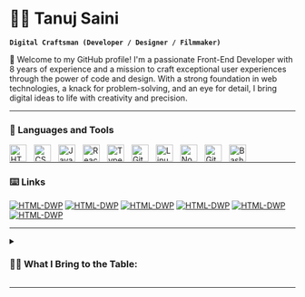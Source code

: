# 🏄‍♂️ Tanuj Saini

**`Digital Craftsman (Developer / Designer / Filmmaker)`**

👋 Welcome to my GitHub profile! I'm a passionate Front-End Developer with 8 years of experience and a mission to craft exceptional user experiences through the power of code and design. With a strong foundation in web technologies, a knack for problem-solving, and an eye for detail, I bring digital ideas to life with creativity and precision.

---

### 🧰 Languages and Tools
<img align="left" alt="HTML" width="30px" style="padding-right:10px;" src="https://cdn.jsdelivr.net/gh/devicons/devicon/icons/html5/html5-plain.svg" />
<img align="left" alt="CSS" width="30px" style="padding-right:10px;" src="https://cdn.jsdelivr.net/gh/devicons/devicon/icons/css3/css3-plain.svg" />
<img align="left" alt="JavaScript" width="30px" style="padding-right:10px;" src="https://cdn.jsdelivr.net/gh/devicons/devicon/icons/javascript/javascript-plain.svg" />
<img align="left" alt="React" width="30px" style="padding-right:10px;" src="https://cdn.jsdelivr.net/gh/devicons/devicon/icons/react/react-original.svg" />
<img align="left" alt="TypeScript" width="30px" style="padding-right:10px;" src="https://cdn.jsdelivr.net/gh/devicons/devicon/icons/typescript/typescript-plain.svg" />
<img align="left" alt="Git" width="30px" style="padding-right:10px;" src="https://cdn.jsdelivr.net/gh/devicons/devicon/icons/git/git-original.svg" />
<img align="left" alt="Linux" width="30px" style="padding-right:10px;" src="https://cdn.jsdelivr.net/gh/devicons/devicon/icons/linux/linux-original.svg" />
<img align="left" alt="NodeJS" width="30px" style="padding-right:10px;" src="https://cdn.jsdelivr.net/gh/devicons/devicon/icons/nodejs/nodejs-original.svg" />
<img align="left" alt="GitHub" width="30px" style="padding-right:10px;" src="https://cdn.jsdelivr.net/gh/devicons/devicon/icons/github/github-original.svg" />
<img align="left" alt="Bash" width="30px" style="padding-right:10px;" src="https://cdn.jsdelivr.net/gh/devicons/devicon/icons/bash/bash-original.svg" />
<br />

---

### ⌨️ Links

[![HTML-DWP](https://tronzed.github.io/public-links/dw.jpg "HTML-DWP")](https://tronzed.github.io/HTML-DWP/)
[![HTML-DWP](https://tronzed.github.io/public-links/g_point.jpg "HTML-DWP")](https://tronzed.github.io/g_point/)
[![HTML-DWP](https://tronzed.github.io/public-links/belle-emporium.jpg "HTML-DWP")](https://tronzed.github.io/belle-emporium/)
[![HTML-DWP](https://tronzed.github.io/public-links/go_site.jpg "HTML-DWP")](https://tronzed.github.io/go_site/)
[![HTML-DWP](https://tronzed.github.io/public-links/zoila.jpg "HTML-DWP")](https://tronzed.github.io/zoila/)
[![HTML-DWP](https://tronzed.github.io/public-links/lifestyle.jpg "HTML-DWP")](https://tronzed.github.io/HTML-DWP/)

---

<details>
 <summary><h3>👨‍💻 What I Bring to the Table:</h3></summary>

- 🚀 **Expertise:** I specialize in HTML5, CSS3, JavaScript, and various front-end frameworks (React, Vue.js, Angular) to build responsive, interactive, and high-performance websites and applications.
- 🌟 **Design Sensibility:** I believe that user interfaces should be both aesthetically pleasing and intuitive. Collaboration with designers to bridge the gap between concept and implementation is my forte.
- ♿ **Accessibility Advocate:** Ensuring that digital experiences are inclusive to everyone is crucial. I'm committed to creating accessible web solutions that cater to diverse user needs.
- ⚡ **Performance Optimization:** I understand the importance of speed and SEO-friendly code. My work is driven by a commitment to delivering fast, efficient, and search engine-friendly websites.
- 📈 **Continuous Learning:** The tech world evolves rapidly, and I'm always up for the challenge. I keep my skills up-to-date with the latest industry trends and best practices.
- 🤝 **Collaborative Spirit:** Effective teamwork is at the core of successful projects. I thrive in collaborative environments, working seamlessly with cross-functional teams to deliver exceptional results.
- 🔧 **Problem Solver:** I enjoy tackling complex challenges and finding elegant solutions. Every problem is an opportunity for innovation.

Let's Connect!
</details>

---
